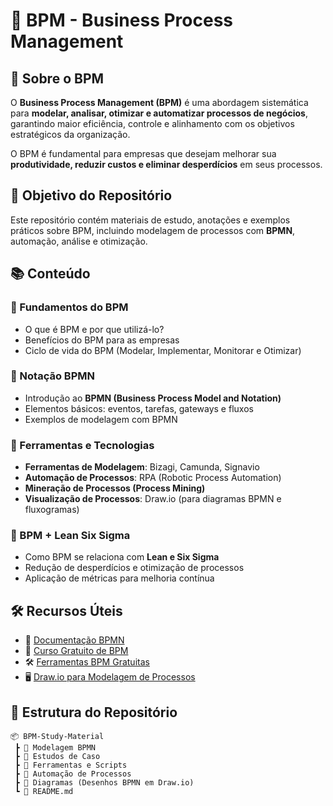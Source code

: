 # 📌 BPM - Business Process Management

## 📖 Sobre o BPM
O **Business Process Management (BPM)** é uma abordagem sistemática para **modelar, analisar, otimizar e automatizar processos de negócios**, garantindo maior eficiência, controle e alinhamento com os objetivos estratégicos da organização.

O BPM é fundamental para empresas que desejam melhorar sua **produtividade, reduzir custos e eliminar desperdícios** em seus processos.

## 🎯 Objetivo do Repositório
Este repositório contém materiais de estudo, anotações e exemplos práticos sobre BPM, incluindo modelagem de processos com **BPMN**, automação, análise e otimização.

## 📚 Conteúdo

### 🔹 Fundamentos do BPM
- O que é BPM e por que utilizá-lo?
- Benefícios do BPM para as empresas
- Ciclo de vida do BPM (Modelar, Implementar, Monitorar e Otimizar)

### 🔹 Notação BPMN
- Introdução ao **BPMN (Business Process Model and Notation)**
- Elementos básicos: eventos, tarefas, gateways e fluxos
- Exemplos de modelagem com BPMN

### 🔹 Ferramentas e Tecnologias
- **Ferramentas de Modelagem**: Bizagi, Camunda, Signavio
- **Automação de Processos**: RPA (Robotic Process Automation)
- **Mineração de Processos (Process Mining)**
- **Visualização de Processos**: Draw.io (para diagramas BPMN e fluxogramas)

### 🔹 BPM + Lean Six Sigma
- Como BPM se relaciona com **Lean e Six Sigma**
- Redução de desperdícios e otimização de processos
- Aplicação de métricas para melhoria contínua

## 🛠 Recursos Úteis
- 📄 [Documentação BPMN](https://www.omg.org/spec/BPMN/)
- 🎥 [Curso Gratuito de BPM](https://www.coursera.org/)
- 🛠 [Ferramentas BPM Gratuitas](https://www.bizagi.com/pt)
- 🖥️ [Draw.io para Modelagem de Processos](https://app.diagrams.net/)

## 📂 Estrutura do Repositório
```
📦 BPM-Study-Material
 ┣ 📁 Modelagem BPMN
 ┣ 📁 Estudos de Caso
 ┣ 📁 Ferramentas e Scripts
 ┣ 📁 Automação de Processos
 ┣ 📁 Diagramas (Desenhos BPMN em Draw.io)
 ┗ 📜 README.md
```



